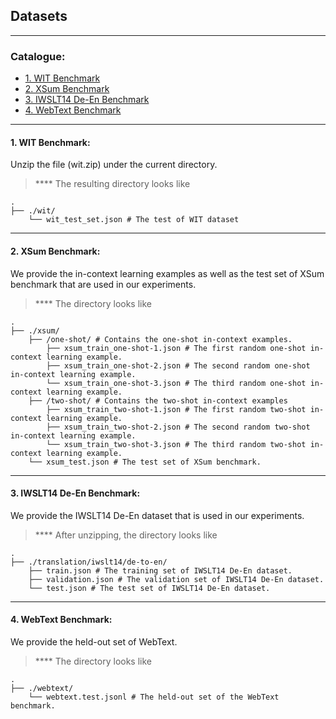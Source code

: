 
## Datasets

****

### Catalogue:
* <a href='#wit'>1. WIT Benchmark</a>
* <a href='#xsum'>2. XSum Benchmark</a>
* <a href='#translation'>3. IWSLT14 De-En Benchmark</a>
* <a href='#webtext'>4. WebText Benchmark</a>


****
<span id='wit'/>

#### 1. WIT Benchmark:

Unzip the file (wit.zip) under the current directory.


> **** The resulting directory looks like

    .
    ├── ./wit/                    
        └── wit_test_set.json # The test of WIT dataset


****
<span id='xsum'/>

#### 2. XSum Benchmark:
We provide the in-context learning examples as well as the test set of XSum benchmark that are used in our experiments.

> **** The directory looks like

    .
    ├── ./xsum/                    
        ├── /one-shot/ # Contains the one-shot in-context examples.
            ├── xsum_train_one-shot-1.json # The first random one-shot in-context learning example.
            ├── xsum_train_one-shot-2.json # The second random one-shot in-context learning example.
            └── xsum_train_one-shot-3.json # The third random one-shot in-context learning example.
        ├── /two-shot/ # Contains the two-shot in-context examples
            ├── xsum_train_two-shot-1.json # The first random two-shot in-context learning example.
            ├── xsum_train_two-shot-2.json # The second random two-shot in-context learning example.
            └── xsum_train_two-shot-3.json # The third random two-shot in-context learning example.
        └── xsum_test.json # The test set of XSum benchmark.
        
        
****
<span id='translation'/>

#### 3. IWSLT14 De-En Benchmark:
We provide the IWSLT14 De-En dataset that is used in our experiments. 

> **** After unzipping, the directory looks like

    .
    ├── ./translation/iwslt14/de-to-en/                    
        ├── train.json # The training set of IWSLT14 De-En dataset.
        ├── validation.json # The validation set of IWSLT14 De-En dataset.
        └── test.json # The test set of IWSLT14 De-En dataset.
 
****
<span id='webtext'/>

#### 4. WebText Benchmark:
 
We provide the held-out set of WebText.

> **** The directory looks like

    .
    ├── ./webtext/                    
        └── webtext.test.jsonl # The held-out set of the WebText benchmark.

